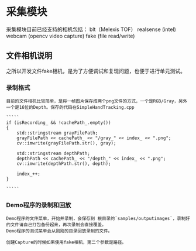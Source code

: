 # 采集模块

采集模块目前已经支持的相机包括：
    blt（Melexis TOF）
    realsense (intel)
    webcam (opencv video capture)
    fake (file read/write)

## 文件相机说明

之所以开发文件fake相机，是为了方便调试和复现问题，也便于进行单元测试。

### 录制格式

    目前的文件相机比较简单，是将一帧图片保存成两个png文件的方式，一个是RGB/Gray，另外一个是16位的Depth。保存的代码在SimpleHandTracking.cpp

    `````
   	if (isRecording_ && !cachePath_.empty())
	{
		std::stringstream grayFilePath;
		grayFilePath << cachePath_ << "/gray_" << index_ << ".png";
		cv::imwrite(grayFilePath.str(), gray);

		std::stringstream depthPath;
		depthPath << cachePath_ << "/depth_" << index_ << ".png";
		cv::imwrite(depthPath.str(), depth);

		index_++;
	}

    `````

### Demo程序的录制和回放

    Demo程序的文件菜单，开始并录制，会保存到 根目录的`samples/outputimages`，录制好的文件请自己打包备份起来，再次录制会直接覆盖。
    Demo程序的测试菜单会从刚刚的目录回放录制的文件。

    创建Capture的时候如果使用fake相机，第二个参数是路径。
    